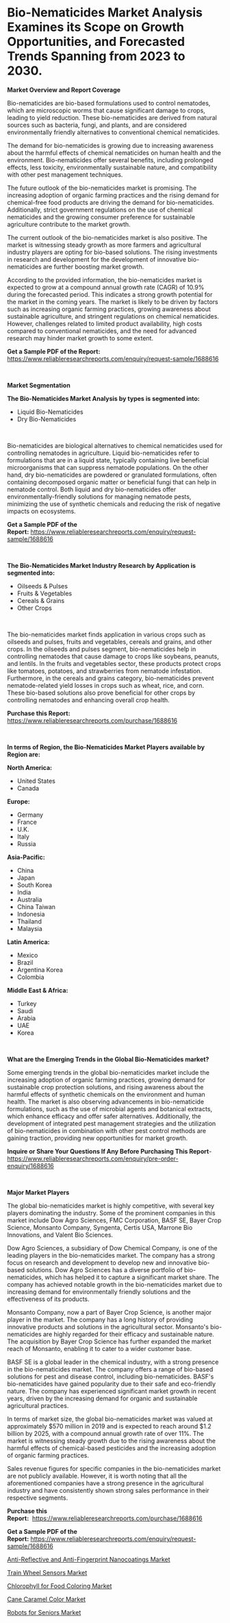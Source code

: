 <p><h1>Bio-Nematicides Market Analysis Examines its Scope on Growth Opportunities, and Forecasted Trends Spanning from 2023 to 2030.</h1></p><p><strong>Market Overview and Report Coverage</strong></p>
<p><p>Bio-nematicides are bio-based formulations used to control nematodes, which are microscopic worms that cause significant damage to crops, leading to yield reduction. These bio-nematicides are derived from natural sources such as bacteria, fungi, and plants, and are considered environmentally friendly alternatives to conventional chemical nematicides.</p><p>The demand for bio-nematicides is growing due to increasing awareness about the harmful effects of chemical nematicides on human health and the environment. Bio-nematicides offer several benefits, including prolonged effects, less toxicity, environmentally sustainable nature, and compatibility with other pest management techniques. </p><p>The future outlook of the bio-nematicides market is promising. The increasing adoption of organic farming practices and the rising demand for chemical-free food products are driving the demand for bio-nematicides. Additionally, strict government regulations on the use of chemical nematicides and the growing consumer preference for sustainable agriculture contribute to the market growth.</p><p>The current outlook of the bio-nematicides market is also positive. The market is witnessing steady growth as more farmers and agricultural industry players are opting for bio-based solutions. The rising investments in research and development for the development of innovative bio-nematicides are further boosting market growth.</p><p>According to the provided information, the bio-nematicides market is expected to grow at a compound annual growth rate (CAGR) of 10.9% during the forecasted period. This indicates a strong growth potential for the market in the coming years. The market is likely to be driven by factors such as increasing organic farming practices, growing awareness about sustainable agriculture, and stringent regulations on chemical nematicides. However, challenges related to limited product availability, high costs compared to conventional nematicides, and the need for advanced research may hinder market growth to some extent.</p></p>
<p><strong>Get a Sample PDF of the Report:</strong> <a href="https://www.reliableresearchreports.com/enquiry/request-sample/1688616">https://www.reliableresearchreports.com/enquiry/request-sample/1688616</a></p>
<p>&nbsp;</p>
<p><strong>Market Segmentation</strong></p>
<p><strong>The Bio-Nematicides Market Analysis by types is segmented into:</strong></p>
<p><ul><li>Liquid Bio-Nematicides</li><li>Dry Bio-Nematicides</li></ul></p>
<p>&nbsp;</p>
<p><p>Bio-nematicides are biological alternatives to chemical nematicides used for controlling nematodes in agriculture. Liquid bio-nematicides refer to formulations that are in a liquid state, typically containing live beneficial microorganisms that can suppress nematode populations. On the other hand, dry bio-nematicides are powdered or granulated formulations, often containing decomposed organic matter or beneficial fungi that can help in nematode control. Both liquid and dry bio-nematicides offer environmentally-friendly solutions for managing nematode pests, minimizing the use of synthetic chemicals and reducing the risk of negative impacts on ecosystems.</p></p>
<p><strong>Get a Sample PDF of the Report:</strong>&nbsp;<a href="https://www.reliableresearchreports.com/enquiry/request-sample/1688616">https://www.reliableresearchreports.com/enquiry/request-sample/1688616</a></p>
<p>&nbsp;</p>
<p><strong>The Bio-Nematicides Market Industry Research by Application is segmented into:</strong></p>
<p><ul><li>Oilseeds & Pulses</li><li>Fruits & Vegetables</li><li>Cereals & Grains</li><li>Other Crops</li></ul></p>
<p>&nbsp;</p>
<p><p>The bio-nematicides market finds application in various crops such as oilseeds and pulses, fruits and vegetables, cereals and grains, and other crops. In the oilseeds and pulses segment, bio-nematicides help in controlling nematodes that cause damage to crops like soybeans, peanuts, and lentils. In the fruits and vegetables sector, these products protect crops like tomatoes, potatoes, and strawberries from nematode infestation. Furthermore, in the cereals and grains category, bio-nematicides prevent nematode-related yield losses in crops such as wheat, rice, and corn. These bio-based solutions also prove beneficial for other crops by controlling nematodes and enhancing overall crop health.</p></p>
<p><strong>Purchase this Report:</strong>&nbsp; <a href="https://www.reliableresearchreports.com/purchase/1688616">https://www.reliableresearchreports.com/purchase/1688616</a></p>
<p>&nbsp;</p>
<p><strong>In terms of Region, the Bio-Nematicides Market Players available by Region are:</strong></p>
<p>
    <p> <strong> North America: </strong>
        <ul>
            <li>United States</li>
            <li>Canada</li>
        </ul>
        </p> 
    <p> <strong> Europe: </strong>
        <ul>
            <li>Germany</li>
            <li>France</li>
            <li>U.K.</li>
            <li>Italy</li>
            <li>Russia</li>
        </ul>
        </p> 
    <p> <strong> Asia-Pacific: </strong>
        <ul>
            <li>China</li>
            <li>Japan</li>
            <li>South Korea</li>
            <li>India</li>
            <li>Australia</li>
            <li>China Taiwan</li>
            <li>Indonesia</li>
            <li>Thailand</li>
            <li>Malaysia</li>
        </ul>
        </p> 
    <p> <strong> Latin America: </strong>
        <ul>
            <li>Mexico</li>
            <li>Brazil</li>
            <li>Argentina Korea</li>
            <li>Colombia</li>
        </ul>
        </p> 
    <p> <strong> Middle East & Africa: </strong>
        <ul>
            <li>Turkey</li>
            <li>Saudi</li>
            <li>Arabia</li>
            <li>UAE</li>
            <li>Korea</li>
        </ul>
    </p>
    </p>
<p>&nbsp;</p>
<p><strong>What are the Emerging Trends in the Global Bio-Nematicides market?</strong></p>
<p><p>Some emerging trends in the global bio-nematicides market include the increasing adoption of organic farming practices, growing demand for sustainable crop protection solutions, and rising awareness about the harmful effects of synthetic chemicals on the environment and human health. The market is also observing advancements in bio-nematicide formulations, such as the use of microbial agents and botanical extracts, which enhance efficacy and offer safer alternatives. Additionally, the development of integrated pest management strategies and the utilization of bio-nematicides in combination with other pest control methods are gaining traction, providing new opportunities for market growth.</p></p>
<p><strong>Inquire or Share Your Questions If Any Before Purchasing This Report</strong>- <a href="https://www.reliableresearchreports.com/enquiry/pre-order-enquiry/1688616">https://www.reliableresearchreports.com/enquiry/pre-order-enquiry/1688616</a></p>
<p>&nbsp;</p>
<p><strong>Major Market Players</strong></p>
<p><p>The global bio-nematicides market is highly competitive, with several key players dominating the industry. Some of the prominent companies in this market include Dow Agro Sciences, FMC Corporation, BASF SE, Bayer Crop Science, Monsanto Company, Syngenta, Certis USA, Marrone Bio Innovations, and Valent Bio Sciences. </p><p>Dow Agro Sciences, a subsidiary of Dow Chemical Company, is one of the leading players in the bio-nematicides market. The company has a strong focus on research and development to develop new and innovative bio-based solutions. Dow Agro Sciences has a diverse portfolio of bio-nematicides, which has helped it to capture a significant market share. The company has achieved notable growth in the bio-nematicides market due to increasing demand for environmentally friendly solutions and the effectiveness of its products.</p><p>Monsanto Company, now a part of Bayer Crop Science, is another major player in the market. The company has a long history of providing innovative products and solutions in the agricultural sector. Monsanto's bio-nematicides are highly regarded for their efficacy and sustainable nature. The acquisition by Bayer Crop Science has further expanded the market reach of Monsanto, enabling it to cater to a wider customer base.</p><p>BASF SE is a global leader in the chemical industry, with a strong presence in the bio-nematicides market. The company offers a range of bio-based solutions for pest and disease control, including bio-nematicides. BASF's bio-nematicides have gained popularity due to their safe and eco-friendly nature. The company has experienced significant market growth in recent years, driven by the increasing demand for organic and sustainable agricultural practices.</p><p>In terms of market size, the global bio-nematicides market was valued at approximately $570 million in 2019 and is expected to reach around $1.2 billion by 2025, with a compound annual growth rate of over 11%. The market is witnessing steady growth due to the rising awareness about the harmful effects of chemical-based pesticides and the increasing adoption of organic farming practices. </p><p>Sales revenue figures for specific companies in the bio-nematicides market are not publicly available. However, it is worth noting that all the aforementioned companies have a strong presence in the agricultural industry and have consistently shown strong sales performance in their respective segments.</p></p>
<p><strong>Purchase this Report:</strong>&nbsp;&nbsp;<a href="https://www.reliableresearchreports.com/purchase/1688616">https://www.reliableresearchreports.com/purchase/1688616</a></p>
<p></p>
<p><strong>Get a Sample PDF of the Report:</strong>&nbsp;<a href="https://www.reliableresearchreports.com/enquiry/request-sample/1688616">https://www.reliableresearchreports.com/enquiry/request-sample/1688616</a></p>
<p><p><a href="https://www.linkedin.com/pulse/anti-reflective-anti-fingerprint-nanocoatings-market-research/">Anti-Reflective and Anti-Fingerprint Nanocoatings Market</a></p><p><a href="https://www.linkedin.com/pulse/train-wheel-sensors-market-size-2023-2030-global-industrial/">Train Wheel Sensors Market</a></p><p><a href="https://medium.com/@leliajewess/chlorophyll-for-food-coloring-market-comprehensive-assessment-by-type-application-and-geography-d66194a6e6d7">Chlorophyll for Food Coloring Market</a></p><p><a href="https://medium.com/@andrewhills1925/cane-caramel-color-market-insight-market-trends-growth-forecasted-from-2023-to-2030-dedb0552fdbc">Cane Caramel Color Market</a></p><p><a href="https://www.linkedin.com/pulse/robots-seniors-market-size-2023-2030-global-industrial-analysis/">Robots for Seniors Market</a></p></p>